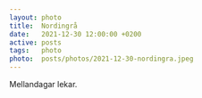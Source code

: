 ```yaml
---
layout: photo
title:  Nordingrå
date:   2021-12-30 12:00:00 +0200
active: posts
tags:   photo
photo:  posts/photos/2021-12-30-nordingra.jpeg
---
```


Mellandagar lekar.
